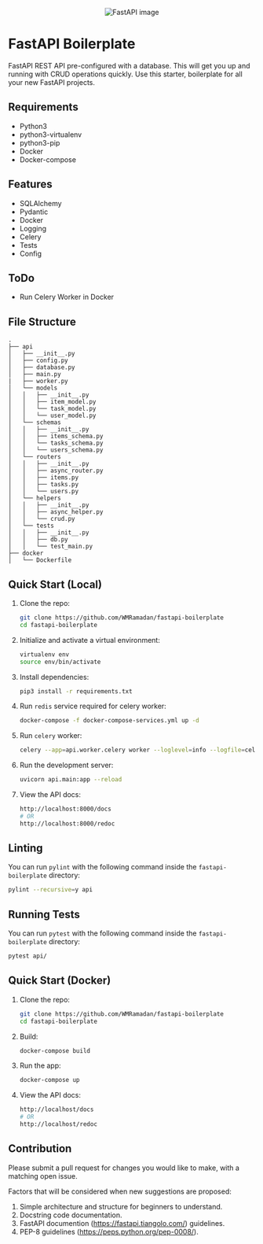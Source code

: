 <p align="center">
  <img src="https://fastapi.tiangolo.com/img/logo-margin/logo-teal.png" alt="FastAPI image"/>
</p>

# FastAPI Boilerplate
FastAPI REST API pre-configured with a database. This will get you up and running with CRUD operations quickly. Use this starter, boilerplate for all your new FastAPI projects.

## Requirements
- Python3
- python3-virtualenv
- python3-pip
- Docker
- Docker-compose

## Features
- SQLAlchemy
- Pydantic
- Docker
- Logging
- Celery
- Tests
- Config

## ToDo
- Run Celery Worker in Docker

## File Structure
```
.
├── api
│   ├── __init__.py
│   ├── config.py
│   ├── database.py
│   ├── main.py
|   ├── worker.py
│   └── models
│   │   ├── __init__.py
│   │   ├── item_model.py
│   │   └── task_model.py
│   │   └── user_model.py
│   └── schemas
│   │   ├── __init__.py
│   │   ├── items_schema.py
│   │   └── tasks_schema.py
│   │   └── users_schema.py
│   └── routers
│   │   ├── __init__.py
│   │   ├── async_router.py
│   │   ├── items.py
│   │   ├── tasks.py
│   │   └── users.py
│   └── helpers
│   │   ├── __init__.py
│   │   ├── async_helper.py
│   │   └── crud.py
│   └── tests
│   │   ├── __init__.py
│   │   ├── db.py
│   │   └── test_main.py
├── docker
│   └── Dockerfile
```

## Quick Start (Local)
1. Clone the repo:
    ```bash
    git clone https://github.com/WMRamadan/fastapi-boilerplate
    cd fastapi-boilerplate
    ```
2. Initialize and activate a virtual environment:
    ```bash
    virtualenv env
    source env/bin/activate
    ```

3. Install dependencies:
    ```bash
    pip3 install -r requirements.txt
    ```

4. Run `redis` service required for celery worker:
    ```bash
    docker-compose -f docker-compose-services.yml up -d
    ```

5. Run `celery` worker:
    ```bash
    celery --app=api.worker.celery worker --loglevel=info --logfile=celery.log
    ```

6. Run the development server:
    ```bash
    uvicorn api.main:app --reload
    ```

7. View the API docs:
    ```bash
    http://localhost:8000/docs
    # OR
    http://localhost:8000/redoc
    ```

## Linting
You can run `pylint` with the following command inside the `fastapi-boilerplate` directory:
```bash
pylint --recursive=y api
```

## Running Tests
You can run `pytest` with the following command inside the `fastapi-boilerplate` directory:
```bash
pytest api/
```

## Quick Start (Docker)
1. Clone the repo:
    ```bash
    git clone https://github.com/WMRamadan/fastapi-boilerplate
    cd fastapi-boilerplate
    ```
2. Build:
    ```bash
    docker-compose build
    ```

3. Run the app:
    ```bash
    docker-compose up
    ```

4. View the API docs:
    ```bash
    http://localhost/docs
    # OR
    http://localhost/redoc
    ```

## Contribution

Please submit a pull request for changes you would like to make, with a matching open issue.

Factors that will be considered when new suggestions are proposed:
1. Simple architecture and structure for beginners to understand.
2. Docstring code documentation.
3. FastAPI documention (https://fastapi.tiangolo.com/) guidelines.
4. PEP-8 guidelines (https://peps.python.org/pep-0008/).
